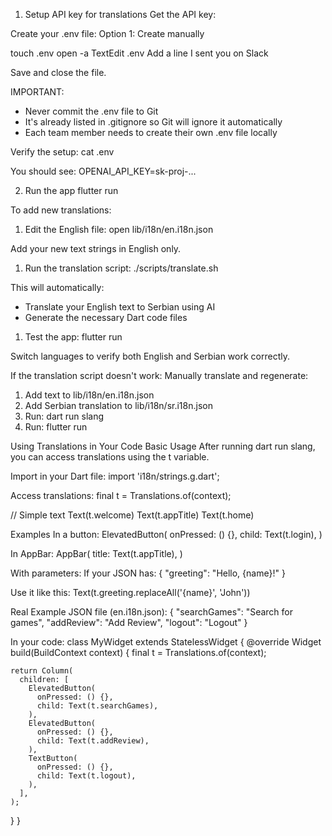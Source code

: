 1. Setup API key for translations
Get the API key:

Create your .env file:
Option 1: Create manually

touch .env
open -a TextEdit .env
Add a line I sent you on Slack

Save and close the file.

IMPORTANT:
* Never commit the .env file to Git
* It's already listed in .gitignore so Git will ignore it automatically
* Each team member needs to create their own .env file locally

Verify the setup:
cat .env

You should see:
OPENAI_API_KEY=sk-proj-...

2. Run the app
flutter run

To add new translations:

1. Edit the English file: open lib/i18n/en.i18n.json

Add your new text strings in English only.

1. Run the translation script:   ./scripts/translate.sh

This will automatically:
* Translate your English text to Serbian using AI
* Generate the necessary Dart code files

1. Test the app:   flutter run

Switch languages to verify both English and Serbian work correctly.

If the translation script doesn't work:
Manually translate and regenerate:
1. Add text to lib/i18n/en.i18n.json
2. Add Serbian translation to lib/i18n/sr.i18n.json
3. Run: dart run slang
4. Run: flutter run

Using Translations in Your Code
Basic Usage
After running dart run slang, you can access translations using the t variable.

Import in your Dart file:
import 'i18n/strings.g.dart';

Access translations:
final t = Translations.of(context);

// Simple text
Text(t.welcome)
Text(t.appTitle)
Text(t.home)

Examples
In a button:
ElevatedButton(
  onPressed: () {},
  child: Text(t.login),
)

In AppBar:
AppBar(
  title: Text(t.appTitle),
)

With parameters:
If your JSON has:
{
  "greeting": "Hello, {name}!"
}

Use it like this:
Text(t.greeting.replaceAll('{name}', 'John'))

Real Example
JSON file (en.i18n.json):
{
  "searchGames": "Search for games",
  "addReview": "Add Review",
  "logout": "Logout"
}

In your code:
class MyWidget extends StatelessWidget {
  @override
  Widget build(BuildContext context) {
    final t = Translations.of(context);
    
    return Column(
      children: [
        ElevatedButton(
          onPressed: () {},
          child: Text(t.searchGames),
        ),
        ElevatedButton(
          onPressed: () {},
          child: Text(t.addReview),
        ),
        TextButton(
          onPressed: () {},
          child: Text(t.logout),
        ),
      ],
    );
  }
}






